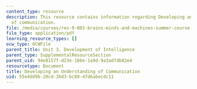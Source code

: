 ```yaml
---
content_type: resource
description: This resource contains information regarding Developing an understanding
  of communication.
file: /media/courses/res-9-003-brains-minds-and-machines-summer-course-summer-2015/55e4dd9b20cd3bd3bc8947d6abecdc11_MITRES_9_003SUM15_Lec3-3.pdf
file_type: application/pdf
learning_resource_types: []
ocw_type: OCWFile
parent_title: Unit 3. Development of Intelligence
parent_type: SupplementalResourceSection
parent_uid: 94e8157f-d23e-186e-1a9d-9a3ad7db02e4
resourcetype: Document
title: Developing an Understanding of Communication
uid: 55e4dd9b-20cd-3bd3-bc89-47d6abecdc11
---
```

